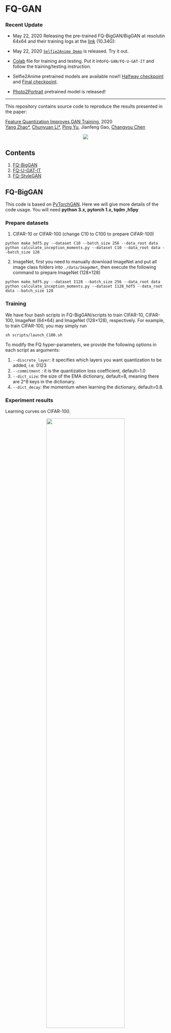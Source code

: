 # FQ-GAN

### Recent Update  

* May 22, 2020 Releasing the pre-trained FQ-BigGAN/BigGAN at resolutin 64x64 and their training logs at the [link](https://textae.blob.core.windows.net/qgan/qgan/ibm_ckpt.zip) (10.34G):


* May 22, 2020  [`Selfie2Anime Demo`](http://40.71.23.172:8888/)  is released. Try it out.

* [Colab](https://colab.research.google.com/drive/1XdhEBen8vBlqIE-XPuu8j7FHYMs-x83z?usp=sharing) file for training and testing. Put it into```FQ-GAN/FQ-U-GAT-IT``` and follow the training/testing instruction.

* Selfie2Anime pretrained models are available now!! [Halfway checkpoint](https://drive.google.com/drive/folders/1okZAuNYSZvhXtOuHXJOkcMQW4aIWar_M?usp=sharing) and [Final checkpoint](https://drive.google.com/drive/folders/1UIcC6OLa7aEXQjKI8CU3ZfTT3PpuhXGW?usp=sharing).

* [Photo2Portrait](https://drive.google.com/drive/folders/1hE8p0CcsQOvOtbVzoBql0wsdtsMgFvEZ?usp=sharing) pretrained model is released!

***

This repository contains source code to reproduce the results presented in the paper:

[Feature Quantization Improves GAN Training](https://arxiv.org/abs/2004.02088), 2020
<br>
 [Yang Zhao*](https://sites.google.com/view/zhao-yang/),
 [Chunyuan Li*](http://chunyuan.li/),
 [Ping Yu](http://irisyu.me/),
 Jianfeng Gao,
 [Changyou Chen](https://cse.buffalo.edu/~changyou/)
 

<p align="center">
  <img width="%80" height="%80" src=images/architecture.png>
</p>



## Contents

1. [FQ-BigGAN](#FQ-BigGAN)
2. [FQ-U-GAT-IT](#FQ-U-GAT-IT)
3. [FQ-StyleGAN](#FQ-StyleGAN)



##  FQ-BigGAN

This code is based on [PyTorchGAN](https://github.com/ajbrock/BigGAN-PyTorch). Here we will give more details of the code usage. You will need **python 3.x, pytorch 1.x, tqdm ,h5py**

### Prepare datasets
1. CIFAR-10 or CIFAR-100 (change C10 to C100 to prepare CIFAR-100)
```
python make_hdf5.py --dataset C10 --batch_size 256 --data_root data
python calculate_inception_moments.py --dataset C10 --data_root data --batch_size 128
```
2. ImageNet, first you need to manually download ImageNet and put all image class folders into `./data/ImageNet`, then execute the following command to prepare ImageNet (128&times;128)

```
python make_hdf5.py --dataset I128 --batch_size 256 --data_root data
python calculate_inception_moments.py --dataset I128_hdf5 --data_root data --batch_size 128
```

### Training 
We have four bash scripts in  FQ-BigGAN/scripts to train CIFAR-10, CIFAR-100, ImageNet (64&times;64) and ImageNet (128&times;128), respectively. For example, to train CIFAR-100, you may simply run

```
sh scripts/launch_C100.sh
```

To modify the FQ hyper-parameters, we provide the following options in each script as arguments:

1. `--discrete_layer`: it specifies which layers you want quantization to be added, i.e. 0123 
2. `--commitment` : it is the quantization loss coefficient, default=1.0
3. `--dict_size`:  the size of the EMA dictionary, default=8, meaning there are 2^8 keys in the dictionary.
4. `--dict_decay`:  the momentum when learning the dictionary, default=0.8.

### Experiment results
Learning curves on CIFAR-100.
<p align="center">
  <img width="70%" height="70%" src=images/cifar100.png>
</p>

FID score comparison with BigGAN on ImageNet

<center>
	
| Model     | 64&times;64  | 128&times;128|
|:--------:|:-------:|:-------------:|
| BigGAN    |10.55   |  14.88 | 
| FQ-BigGAN | 9.67   |  13.77  |
	
</center>

<!--

Generated sample comparison on ImageNet (64x64)
| BigGAN | FQ-BigGAN |
:-------------------------:|:-------------------------:|
![](images/bird.jpg) | ![](images/bird_quant.jpg)
![](images/insects.jpg) | ![](images/insects_quant.jpg)

-->

## FQ-U-GAT-IT

This experiment is based on the official codebase [U-GAT-IT](https://github.com/taki0112/UGATIT). Here we plan to give more details of the dataset preparation and code usage. You will need **python 3.6.x, tensorflow-gpu-1.14.0, opencv-python, tensorboardX**

<p align="center">
  <img width="%100" height="%100" src=images/i2i_samples.png>
</p>

### Prepare datasets
We use selfie2anime, cat2dog, horse2zebra, photo2portrait, vangogh2photo.

1. selfie2anime: go to  [U-GAT-IT](https://github.com/taki0112/UGATIT) to download the dataset and unzip it to `./dataset`.
2. cat2dog and photo2portrait: here we provide a bash script adapted from [DRIT](https://github.com/HsinYingLee/DRIT) to download the two datasets.
```
cd FQ-U-GAT-IT/dataset && sh download_dataset_1.sh [cat2dog, portrait]
```
3. horse2zebra and vangogh2photo: here we provide a bash script adapted from [CycleGAN](https://github.com/junyanz/CycleGAN) to download the two datasets.
```
cd FQ-U-GAT-IT && bash download_dataset_2.sh [horse2zebra, vangogh2photo]
```

### Training
```
python main.py --phase train --dataset [type=str, selfie2anime/portrait/cat2dog/horse2zebra/vangogh2photo] --quant [type=bool, True/False] --commitment_cost [type=float, default=2.0] --quantization_layer [type=str, i.e. 123] --decay [type=float, default=0.85]
```
By  default, the training procedure will output checkpoints and intermediate translations from (testA, testB) to `checkpoints (checkpoints_quant)` and `results (results_quant)` respectively.

### Testing
```
python main.py --phase test --test_train False --dataset [type=str, selfie2anime/portrait/cat2dog/horse2zebra/vangogh2photo] --quant [type=bool, True/False] --commitment_cost [type=float, default=2.0] --quantization_layer [type=str, i.e. 123] --decay [type=float, default=0.85]
```
If the model is freshly loaded from what I have shared, remember to put them into
```checkpoint_quant/UGATIT_q_selfie2anime_lsgan_4resblock_6dis_1_1_10_10_1000_sn_smoothing_123_2.0_0.85```
by default and modify the file ```checkpoint``` accordingly. This structure is inherited from the official U-GAT-IT. Please feel free to modify it for convinience.

### Usage
```
├── FQ-GAN
   └── FQ-U-GAT-IT
       ├── dataset
           ├── selfie2anime
           ├── portrait
	   ├── vangogh2photo
	   ├── horse2zebra
           └── cat2dog
       ├── checkpoint_quant
           ├── UGATIT_q_selfie2anime_lsgan_4resblock_6dis_1_1_10_10_1000_sn_smoothing_123_2.0_0.85
	       ├── checkpoint
	       ├── UGATIT.model-480000.data-00000-of-00001
	       ├── UGATIT.model-480000.index
	       ├── UGATIT.model-480000.meta
           ├── UGATIT_q_portrait_lsgan_4resblock_6dis_1_1_10_10_1000_sn_smoothing_123_2.0_0.85
           └── ...
```
If you choose the halfway pretrained model, contents in ```checkpoint``` should be
```
model_checkpoint_path: "UGATIT.model-480000"
all_model_checkpoint_paths: "UGATIT.model-480000"

```
## FQ-StyleGAN

This experiment is based on the official codebase [StyleGAN2](https://github.com/NVlabs/stylegan2). The original [Flicker-Faces](https://arxiv.org/abs/1812.04948) dataset includes multi-resolution data.
You will need **python 3.6.x, tensorflow-gpu 1.14.0, numpy**

### Prepare datasets
To obtain the FFHQ dataset, please refer to [FFHQ repository](https://github.com/NVlabs/ffhq-dataset) and download the tfrecords dataset [FFHQ-tfrecords](https://drive.google.com/drive/folders/1LTBpJ0W_WLjqza3zdayligS8Dh1V1gA6) into `datasets/ffhq`.

### Training
```
python run_training.py --num-gpus=8 --data-dir=datasets --config=config-e --dataset=ffhq --mirror-augment=true --total-kimg 25000 --gamma=100 --D_type=1 --discrete_layer [type=string, default=45] --commitment_cost [type=float, default=0.25] --decay [type=float, default=0.8]
```

<center>
	
| Model     | 32&times;32| 64&times;64  | 128&times;128| 1024&times;1024|
|:--------:|:-------:|:-------------:|:-------:|:-------------:|
| StyleGAN    |3.28 | 4.82 | 6.33  | 5.24
| FQ-StyleGAN |3.01 | 4.36 | 5.98  | 4.89
	
</center>

## Acknowledgements
We thank official open-source implementations of [BigGAN](https://arxiv.org/abs/1809.11096), [StyleGAN](https://arxiv.org/abs/1812.04948), [StyleGAN2](https://arxiv.org/abs/1912.04958) and [U-GAT-IT](https://arxiv.org/abs/1907.10830). 
